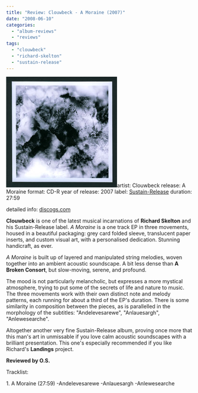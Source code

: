 ```yaml
---
title: "Review: Clouwbeck - A Moraine (2007)"
date: "2008-06-10"
categories: 
  - "album-reviews"
  - "reviews"
tags: 
  - "clouwbeck"
  - "richard-skelton"
  - "sustain-release"
---
```


[![](images/cover2.jpg "clouwbeck_moraine")](http://www.eveningoflight.nl/wordpress/wp-content/uploads/2010/02/cover2.jpg)artist: Clouwbeck release: A Moraine format: CD-R year of release: 2007 label: [Sustain-Release](http://www.sustain-release.co.uk/) duration: 27:59

detailed info: [discogs.com](http://www.discogs.com/Clouwbeck-A-Moraine/release/1649491)

**Clouwbeck** is one of the latest musical incarnations of **Richard Skelton** and his Sustain-Release label. _A Moraine_ is a one track EP in three movements, housed in a beautiful packaging: grey card folded sleeve, translucent paper inserts, and custom visual art, with a personalised dedication. Stunning handicraft, as ever.

_A Moraine_ is built up of layered and manipulated string melodies, woven together into an ambient acoustic soundscape. A bit less dense than **A Broken Consort**, but slow-moving, serene, and profound.

The mood is not particularly melancholic, but expresses a more mystical atmosphere, trying to put some of the secrets of life and nature to music. The three movements work with their own distinct note and melody patterns, each running for about a third of the EP's duration. There is some similarity in composition between the pieces, as is parallelled in the morphology of the subtitles: "Andelevesarewe", "Anlauesargh", "Anlewesearche".

Altogether another very fine Sustain-Release album, proving once more that this man's art in unmissable if you love calm acoustic soundscapes with a brilliant presentation. This one's especially recommended if you like Richard's **Landings** project.

**Reviewed by O.S.**

Tracklist:

1\. A Moraine (27:59) -Andelevesarewe -Anlauesargh -Anlewesearche
